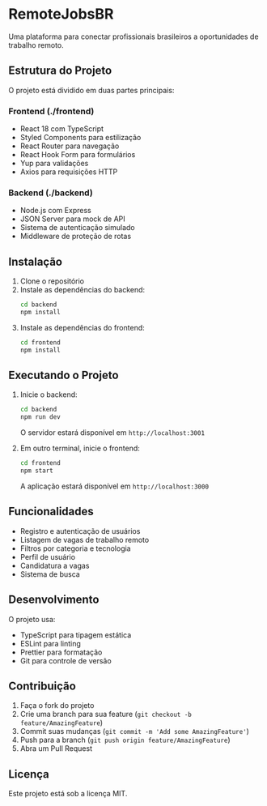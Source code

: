# RemoteJobsBR

Uma plataforma para conectar profissionais brasileiros a oportunidades de trabalho remoto.

## Estrutura do Projeto

O projeto está dividido em duas partes principais:

### Frontend (./frontend)

- React 18 com TypeScript
- Styled Components para estilização
- React Router para navegação
- React Hook Form para formulários
- Yup para validações
- Axios para requisições HTTP

### Backend (./backend)

- Node.js com Express
- JSON Server para mock de API
- Sistema de autenticação simulado
- Middleware de proteção de rotas

## Instalação

1. Clone o repositório
2. Instale as dependências do backend:
   ```bash
   cd backend
   npm install
   ```
3. Instale as dependências do frontend:
   ```bash
   cd frontend
   npm install
   ```

## Executando o Projeto

1. Inicie o backend:
   ```bash
   cd backend
   npm run dev
   ```
   O servidor estará disponível em `http://localhost:3001`

2. Em outro terminal, inicie o frontend:
   ```bash
   cd frontend
   npm start
   ```
   A aplicação estará disponível em `http://localhost:3000`

## Funcionalidades

- Registro e autenticação de usuários
- Listagem de vagas de trabalho remoto
- Filtros por categoria e tecnologia
- Perfil de usuário
- Candidatura a vagas
- Sistema de busca

## Desenvolvimento

O projeto usa:
- TypeScript para tipagem estática
- ESLint para linting
- Prettier para formatação
- Git para controle de versão

## Contribuição

1. Faça o fork do projeto
2. Crie uma branch para sua feature (`git checkout -b feature/AmazingFeature`)
3. Commit suas mudanças (`git commit -m 'Add some AmazingFeature'`)
4. Push para a branch (`git push origin feature/AmazingFeature`)
5. Abra um Pull Request

## Licença

Este projeto está sob a licença MIT. 